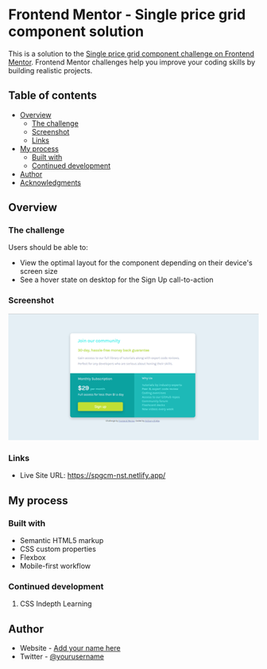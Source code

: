 # Frontend Mentor - Single price grid component solution

This is a solution to the [Single price grid component challenge on Frontend Mentor](https://www.frontendmentor.io/challenges/single-price-grid-component-5ce41129d0ff452fec5abbbc). Frontend Mentor challenges help you improve your coding skills by building realistic projects. 

## Table of contents

- [Overview](#overview)
  - [The challenge](#the-challenge)
  - [Screenshot](#screenshot)
  - [Links](#links)
- [My process](#my-process)
  - [Built with](#built-with)
  - [Continued development](#continued-development)
- [Author](#author)
- [Acknowledgments](#acknowledgments)

## Overview

### The challenge

Users should be able to:

- View the optimal layout for the component depending on their device's screen size
- See a hover state on desktop for the Sign Up call-to-action

### Screenshot

![](./screenshot.png)

### Links

- Live Site URL: https://spgcm-nst.netlify.app/

## My process

### Built with

- Semantic HTML5 markup
- CSS custom properties
- Flexbox
- Mobile-first workflow


### Continued development

1. CSS Indepth Learning


## Author

- Website - [Add your name here](https://www.nanosoftechsolutions.com)
- Twitter - [@yourusername](https://www.twitter.com/13*Xquite)
